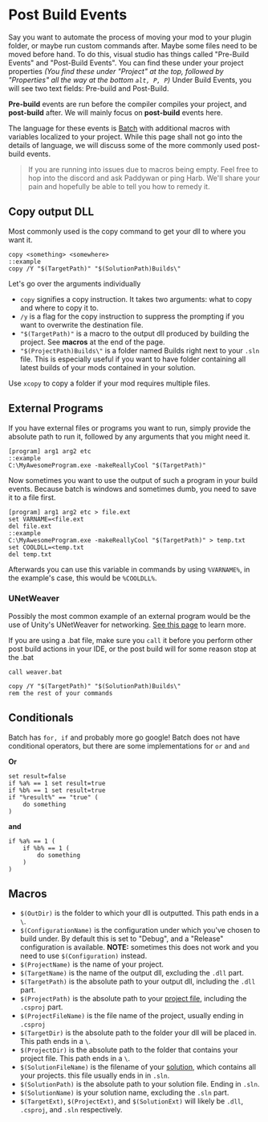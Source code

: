 # Post Build Events

Say you want to automate the process of moving your mod to your plugin folder, or maybe run custom commands after. Maybe some files need to be moved before hand. To do this, visual studio has things called "Pre-Build Events" and "Post-Build Events". You can find these under your project properties _(You find these under "Project" at the top, followed by "Properties" all the way at the bottom `alt, P, P`)_
Under Build Events, you will see two text fields: Pre-build and Post-Build.

**Pre-build** events are run before the compiler compiles your project, and **post-build** after.
We will mainly focus on **post-build** events here.

The language for these events is [Batch](https://en.wikipedia.org/wiki/Batch_file) with additional macros with variables localized to your project. While this page shall not go into the details of language, we will discuss some of the more commonly used post-build events.

> If you are running into issues due to macros being empty. Feel free to hop into the discord and ask Paddywan or ping Harb. We'll share your pain and hopefully be able to tell you how to remedy it.

## Copy output DLL
Most commonly used is the copy command to get your dll to where you want it.
```batch
copy <something> <somewhere>
::example
copy /Y "$(TargetPath)" "$(SolutionPath)Builds\"
```
Let's go over the arguments individually
- `copy` signifies a copy instruction. It takes two arguments: what to copy and where to copy it to.
- `/y` is a flag for the copy instruction to suppress the prompting if you want to overwrite the destination file.
- `"$(TargetPath)"` is a macro to the output dll produced by building the project. See **macros** at the end of the page.
- `"$(ProjectPath)Builds\"` is a folder named Builds right next to your `.sln` file. This is especially useful if you want to have folder containing all latest builds of your mods contained in your solution.

Use `xcopy` to copy a folder if your mod requires multiple files.

## External Programs
If you have external files or programs you want to run, simply provide the absolute path to run it, followed by any arguments that you might need it.
```batch
[program] arg1 arg2 etc
::example
C:\MyAwesomeProgram.exe -makeReallyCool "$(TargetPath)"
```
Now sometimes you want to use the output of such a program in your build events. Because batch is windows and sometimes dumb, you need to save it to a file first.
```batch
[program] arg1 arg2 etc > file.ext
set VARNAME=<file.ext
del file.ext
::example
C:\MyAwesomeProgram.exe -makeReallyCool "$(TargetPath)" > temp.txt
set COOLDLL=<temp.txt
del temp.txt
```
Afterwards you can use this variable in commands by using `%VARNAME%`, in the example's case, this would be `%COOLDLL%`.

### UNetWeaver
Possibly the most common example of an external program would be the use of Unity's UNetWeaver for networking. [See this page](https://risk-of-thunder.github.io/R2Wiki/Mod-Creation/C%23-Programming/Networking/UNet/) to learn more.

If you are using a .bat file, make sure you `call` it before you perform other post build actions in your IDE, or the post build will for some reason stop at the .bat
```batch
call weaver.bat

copy /Y "$(TargetPath)" "$(SolutionPath)Builds\"
rem the rest of your commands
```

## Conditionals
Batch has `for, if` and probably more go google!
Batch does not have conditional operators, but there are some implementations for `or` and `and`

**Or**
```batch
set result=false
if %a% == 1 set result=true
if %b% == 1 set result=true
if "%result%" == "true" (
    do something
)
```
**and**
```batch
if %a% == 1 (
    if %b% == 1 (
        do something
    )
)
```

## Macros
* `$(OutDir)` is the folder to which your dll is outputted. This path ends in a `\`.
* `$(ConfigurationName)` is the configuration under which you've chosen to build under. By default this is set to "Debug", and a "Release" configuration is available. **NOTE:** sometimes this does not work and you need to use `$(Configuration)` instead.
* `$(ProjectName)` is the name of your project.
* `$(TargetName)` is the name of the output dll, excluding the `.dll` part.
* `$(TargetPath)` is the absolute path to your output dll, including the `.dll` part.
* `$(ProjectPath)` is the absolute path to your [project file](https://docs.microsoft.com/en-us/visualstudio/extensibility/internals/projects), including the `.csproj` part.
* `$(ProjectFileName)` is the file name of the project, usually ending in `.csproj`
* `$(TargetDir)` is the absolute path to the folder your dll will be placed in. This path ends in a `\`.
* `$(ProjectDir)` is the absolute path to the folder that contains your project file. This path ends in a `\`.
* `$(SolutionFileName)` is the filename of your [solution](https://docs.microsoft.com/en-us/visualstudio/extensibility/internals/solutions-overview), which contains all your projects. this file usually ends in in `.sln`.
* `$(SolutionPath)` is the absolute path to your solution file. Ending in `.sln`.
* `$(SolutionName)` is your solution name, excluding the `.sln` part.
* `$(TargetExt)`, `$(ProjectExt)`, and `$(SolutionExt)` will likely be `.dll`, `.csproj`, and `.sln` respectively.